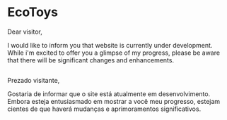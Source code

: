 # EcoToys

Dear visitor,

I would like to inform you that website is currently under development. While i'm excited to offer you a glimpse of my progress, please be aware that there will be significant changes and enhancements.

##

Prezado visitante,

Gostaria de informar que o site está atualmente em desenvolvimento. Embora esteja entusiasmado em mostrar a você meu progresso, estejam cientes de que haverá mudanças e aprimoramentos significativos.
